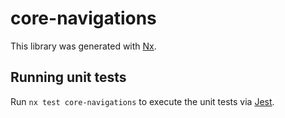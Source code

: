 # core-navigations

This library was generated with [Nx](https://nx.dev).

## Running unit tests

Run `nx test core-navigations` to execute the unit tests via [Jest](https://jestjs.io).
